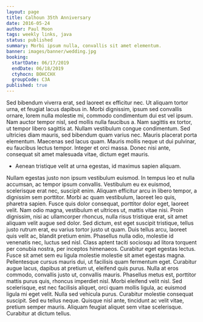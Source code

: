 ```yaml
---
layout: page
title: Calhoun 35th Anniversary
date: 2016-05-24
author: Paul Moon
tags: weekly links, java
status: published
summary: Morbi ipsum nulla, convallis sit amet elementum.
banner: images/banner/wedding.jpg
booking:
  startDate: 06/17/2019
  endDate: 06/18/2019
  ctyhocn: BOHCCHX
  groupCode: C3A
published: true
---
```

Sed bibendum viverra erat, sed laoreet ex efficitur nec. Ut aliquam tortor urna, et feugiat lacus dapibus in. Morbi dignissim, ipsum sed convallis ornare, lorem nulla molestie mi, commodo condimentum dui est vel ipsum. Nam auctor tempor nisl, sed mollis nulla faucibus a. Nam sagittis ex tortor, ut tempor libero sagittis at. Nullam vestibulum congue condimentum. Sed ultricies diam mauris, sed bibendum quam varius nec. Mauris placerat porta elementum. Maecenas sed lacus quam. Mauris mollis neque ut dui pulvinar, eu faucibus lectus tempor. Integer et orci massa. Donec nisi ante, consequat sit amet malesuada vitae, dictum eget mauris.

* Aenean tristique velit at urna egestas, id maximus sapien aliquam.

Nullam egestas justo non ipsum vestibulum euismod. In tempus leo et nulla accumsan, ac tempor ipsum convallis. Vestibulum eu ex euismod, scelerisque erat nec, suscipit enim. Aliquam efficitur arcu in libero tempor, a dignissim sem porttitor. Morbi ac quam vestibulum, laoreet leo quis, pharetra sapien. Fusce quis dolor consequat, porttitor dolor eget, laoreet velit. Nam odio magna, vestibulum et ultrices ut, mattis vitae nisi. Proin dignissim, nisi ac ullamcorper rhoncus, nulla risus tristique erat, sit amet aliquam velit augue sed dolor. Sed dictum, est eget suscipit tristique, tellus justo rutrum erat, eu varius tortor justo ut quam. Duis tellus arcu, laoreet quis velit ac, blandit pretium enim. Phasellus nulla odio, molestie id venenatis nec, luctus sed nisl. Class aptent taciti sociosqu ad litora torquent per conubia nostra, per inceptos himenaeos. Curabitur eget egestas lectus. Fusce sit amet sem eu ligula molestie molestie sit amet egestas magna. Pellentesque cursus mauris dui, ut facilisis quam fermentum eget. Curabitur augue lacus, dapibus at pretium ut, eleifend quis purus.
Nulla at eros commodo, convallis justo ut, convallis mauris. Phasellus metus est, porttitor mattis purus quis, rhoncus imperdiet nisl. Morbi eleifend velit nisl. Sed scelerisque, est nec facilisis aliquet, orci quam mollis ligula, ac euismod ligula mi eget velit. Nulla sed vehicula purus. Curabitur molestie consequat suscipit. Sed eu tellus neque. Quisque nisl ante, tincidunt ac velit vitae, pretium semper mauris. Aliquam feugiat aliquet sem vitae scelerisque. Curabitur at dictum tellus.
